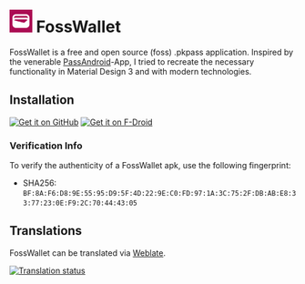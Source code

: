 # <img alt="Logo" src="app/src/main/ic_launcher-playstore.png" width="40" height="40"/> FossWallet

FossWallet is a free and open source (foss) .pkpass application.
Inspired by the venerable [PassAndroid](https://github.com/ligi/PassAndroid)-App,
I tried to recreate the necessary functionality in Material Design 3 and with modern
technologies.

## Installation

[<img src="https://github.com/machiav3lli/oandbackupx/blob/034b226cea5c1b30eb4f6a6f313e4dadcbb0ece4/badge_github.png"
alt="Get it on GitHub"
height="80">](https://github.com/SeineEloquenz/fosswallet/releases)
[<img src="https://fdroid.gitlab.io/artwork/badge/get-it-on.png"
alt="Get it on F-Droid"
height="80">](https://f-droid.org/packages/nz.eloque.foss_wallet/)

### Verification Info
To verify the authenticity of a FossWallet apk, use the following fingerprint:
* SHA256: `BF:8A:F6:D8:9E:55:95:D9:5F:4D:22:9E:C0:FD:97:1A:3C:75:2F:DB:AB:E8:33:77:23:0E:F9:2C:70:44:43:05`

## Translations
FossWallet can be translated via [Weblate](https://hosted.weblate.org/projects/fosswallet/app/).

[![Translation status](https://hosted.weblate.org/widget/fosswallet/app/multi-auto.svg)](https://hosted.weblate.org/engage/fosswallet/)
